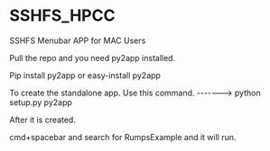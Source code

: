 # SSHFS_HPCC

SSHFS Menubar APP for MAC Users

Pull the repo and you need py2app installed.

Pip install py2app or easy-install py2app

To create the standalone app. Use this command.
  -------> python setup.py py2app

After it is created.

cmd+spacebar and search for RumpsExample
and it will run.
